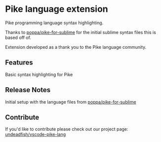 # Pike language extension

Pike programming language syntax highlighting.

Thanks to [poppa/pike-for-sublime](http://github.com/poppa/pike-for-sublime) for the initial sublime syntax files this is based off of.

Extension developed as a thank you to the Pike language community.

## Features

Basic syntax highlighting for Pike

## Release Notes

Initial setup with the language files from [poppa/pike-for-sublime](http://github.com/poppa/pike-for-sublime)

## Contribute

If you'd like to contribute please check out our project page: [undeadfish/vscode-pike-lang](http://github.com/undeadfish/vscode-pike-lang)